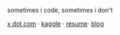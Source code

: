 sometimes i code,  sometimes i don't

[x dot com](https://x.com/CllTheCoder) ⋅ [kaggle](https://www.kaggle.com/carloscll) ⋅ [resume](https://drive.google.com/file/d/1NKPD06HvXJD4xuCRSxOVXc62XiLO9JeG/view?usp=sharing)⋅ [blog](https://cllspy.github.io/CllTorch-Blog/) 
